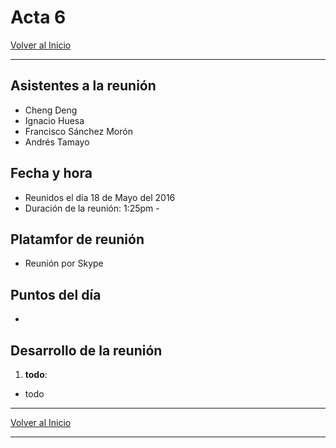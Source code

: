 # Acta 6

[Volver al Inicio](/projects/security)

--------

## Asistentes a la reunión

- Cheng Deng
- Ignacio Huesa
- Francisco Sánchez Morón
- Andrés Tamayo

## Fecha y hora

- Reunidos el día 18 de Mayo del 2016
- Duración de la reunión: 1:25pm - 

## Platamfor de reunión

- Reunión por Skype

## Puntos del día

- 

## Desarrollo de la reunión

1. __todo__:
  - todo

--------

[Volver al Inicio](/projects/security)

--------

